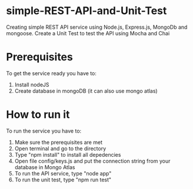 # simple-REST-API-and-Unit-Test
Creating simple REST API service using Node.js, Express.js, MongoDb and mongoose. Create a Unit Test to test the API using Mocha and Chai

# Prerequisites
To get the service ready you have to:
1. Install nodeJS
2. Create database in mongoDB (it can also use mongo atlas)

# How to run it
To run the service you have to:
1. Make sure the prerequisites are met
2. Open terminal and go to the directory
3. Type "npm install" to install all depedencies
4. Open file config/keys.js and put the connection string from your database in Mongo Atlas
5. To run the API service, type "node app"
6. To run the unit test, type "npm run test"
